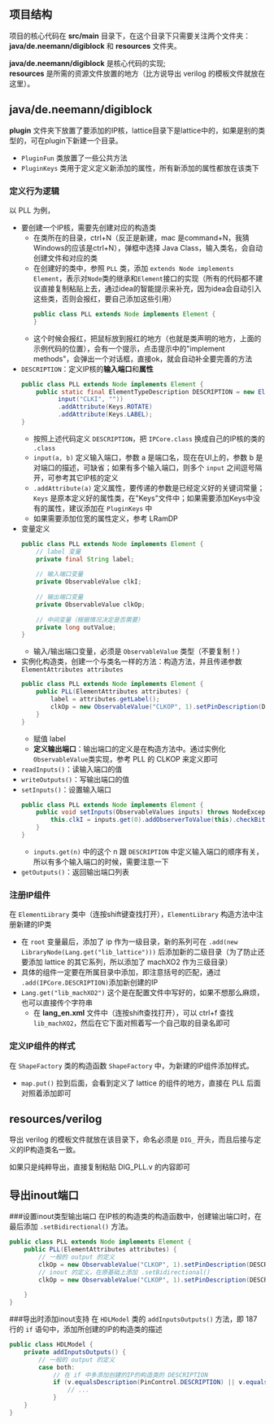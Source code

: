 ## 项目结构
项目的核心代码在 **src/main** 目录下，在这个目录下只需要关注两个文件夹：**java/de.neemann/digiblock** 和 **resources** 文件夹。

**java/de.neemann/digiblock** 是核心代码的实现;   
**resources** 是所需的资源文件放置的地方（比方说导出 verilog 的模板文件就放在这里）。 

## java/de.neemann/digiblock
**plugin** 文件夹下放置了要添加的IP核，lattice目录下是lattice中的，如果是别的类型的，可在plugin下新建一个目录。
+ `PluginFun` 类放置了一些公共方法
+ `PluginKeys` 类用于定义定义新添加的属性，所有新添加的属性都放在该类下 

### 定义行为逻辑
以 PLL 为例，
+ 要创建一个IP核，需要先创建对应的构造类
  + 在类所在的目录，ctrl+N（反正是新建，mac 是command+N，我猜Windows的应该是ctrl+N），弹框中选择 Java Class，输入类名，会自动创建文件和对应的类
  + 在创建好的类中，参照 `PLL` 类，添加 `extends Node implements Element`，表示对`Node`类的继承和`Element`接口的实现（所有的代码都不建议直接复制粘贴上去，通过idea的智能提示来补充，因为idea会自动引入这些类，否则会报红，要自己添加这些引用）
    ```java
    public class PLL extends Node implements Element {
    }
    ```
  + 这个时候会报红，把鼠标放到报红的地方（也就是类声明的地方，上面的示例代码的位置），会有一个提示，点击提示中的"implement methods"，会弹出一个对话框，直接ok，就会自动补全要完善的方法
+ `DESCRIPTION`：定义IP核的**输入端口**和**属性**
  ```java
  public class PLL extends Node implements Element {
      public static final ElementTypeDescription DESCRIPTION = new ElementTypeDescription(PLL.class,
            input("CLKI", ""))
            .addAttribute(Keys.ROTATE)
            .addAttribute(Keys.LABEL);
  }
  ```
  + 按照上述代码定义 `DESCRIPTION`，把 `IPCore.class` 换成自己的IP核的类的 `.class`
  + `input(a, b)` 定义输入端口，参数 a 是端口名，现在在UI上的，参数 b 是对端口的描述，可缺省；如果有多个输入端口，则多个 `input` 之间逗号隔开，可参考其它IP核的定义
  + `.addAttribute(a)` 定义属性，要传递的参数是已经定义好的关键词常量；`Keys` 是原本定义好的属性类，在"Keys"文件中；如果需要添加Keys中没有的属性，建议添加在 `PluginKeys` 中
  + 如果需要添加位宽的属性定义，参考 LRamDP
+ 变量定义
  ```java
  public class PLL extends Node implements Element {  
      // label 变量
      private final String label;
        
      // 输入端口变量
      private ObservableValue clkI;
        
      // 输出端口变量
      private ObservableValue clkOp;
        
      // 中间变量（根据情况决定是否需要）
      private long outValue;
  }
  ```  
  + 输入/输出端口变量，必须是 `ObservableValue` 类型（不要复制！）
+ 实例化构造类，创建一个与类名一样的方法：构造方法，并且传递参数 `ElementAttributes attributes`
  ```java
  public class PLL extends Node implements Element {  
      public PLL(ElementAttributes attributes) {
          label = attributes.getLabel();
          clkOp = new ObservableValue("CLKOP", 1).setPinDescription(DESCRIPTION);
      }
  }
  ``` 
  + 赋值 label
  + **定义输出端口**：输出端口的定义是在构造方法中。通过实例化`ObservableValue`类实现，参考 PLL 的 CLKOP 来定义即可
+ `readInputs()`：读输入端口的值
+ `writeOutputs()`：写输出端口的值
+ `setInputs()`：设置输入端口
  ```java
  public class PLL extends Node implements Element {  
      public void setInputs(ObservableValues inputs) throws NodeException {
          this.clkI = inputs.get(0).addObserverToValue(this).checkBits(1, this);
      }
  }
  ```
  + `inputs.get(n)` 中的这个 n 跟 `DESCRIPTION` 中定义输入端口的顺序有关，所以有多个输入端口的时候，需要注意一下
+ `getOutputs()`：返回输出端口列表

### 注册IP组件
在 `ElementLibrary` 类中（连按shift键查找打开），`ElementLibrary` 构造方法中注册新建的IP类
+ 在 `root` 变量最后，添加了 ip 作为一级目录，新的系列可在 `.add(new LibraryNode(Lang.get("lib_lattice")))` 后添加新的二级目录（为了防止还要添加 lattice 的其它系列，所以添加了 machXO2 作为三级目录）
+ 具体的组件一定要在所属目录中添加，即注意括号的匹配，通过 `.add(IPCore.DESCRIPTION)`添加新创建的IP
+ `Lang.get("lib_machXO2")` 这个是在配置文件中写好的，如果不想那么麻烦，也可以直接传个字符串
  + 在 **lang_en.xml** 文件中（连按shift查找打开），可以 ctrl+f 查找 `lib_machXO2`，然后在它下面对照着写一个自己取的目录名即可

### 定义IP组件的样式
在 `ShapeFactory` 类的构造函数 `ShapeFactory` 中，为新建的IP组件添加样式。
+ `map.put()` 拉到后面，会看到定义了 lattice 的组件的地方，直接在 PLL 后面对照着添加即可

## resources/verilog
导出 verilog 的模板文件就放在该目录下，命名必须是 `DIG_` 开头，而且后接与定义的IP构造类名一致。

如果只是纯粹导出，直接复制粘贴 DIG_PLL.v 的内容即可

## 导出inout端口
###设置inout类型输出端口
在IP核的构造类的构造函数中，创建输出端口时，在最后添加 `.setBidirectional()` 方法。
```java
public class PLL extends Node implements Element {  
    public PLL(ElementAttributes attributes) {
        // 一般的 output 的定义
        clkOp = new ObservableValue("CLKOP", 1).setPinDescription(DESCRIPTION);
        // inout 的定义，在原基础上添加 .setBidirectional()
        clkOp = new ObservableValue("CLKOP", 1).setPinDescription(DESCRIPTION).setBidirectional();
    
    }
}
```
###导出时添加inout支持
在 `HDLModel` 类的 `addInputsOutputs()` 方法，即 187 行的 `if` 语句中，添加所创建的IP的构造类的描述
```java
public class HDLModel {  
    private addInputsOutputs() {
        // 一般的 output 的定义
        case both:
            // 在 if 中多添加创建的IP的构造类的 DESCRIPTION
            if (v.equalsDescription(PinControl.DESCRIPTION) || v.equalsDescription(PLL.DESCRIPTION)) {
                // ...
            }
    }
}
```
